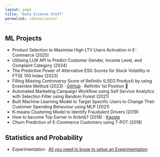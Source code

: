 ```yaml
---
layout: page
title: "Data Science Stuff"
permalink: /datascience/
---
```


## ML Projects

- Product Selection to Maximise High LTV Users Activation in E-Commerce (2025)
- Utilising LLM API to Predict Customer Gender, Income Level, and Complaint Category (2024)
- The Predictive Power of Alternative ESG Scores for Stock Volatility in FTSE 100 Index (2023)
- Filling Missing Controversy Score of Refinitiv (LSEG Product) by using Ensemble Method (2023)  ·  [GitHub](https://github.com/ygcahyono/hackrefinitiv)  ·  Refinitiv 1st Position 👑
- Automated Marketing Campaign Workflow using Self Service Analytics with Selection Filter using Random Forest (2021)
- Built Machine Learning Model to Target Specific Users to Change Their Customer Spending Behaviour using MLP (2021)
- K-means Clustering Model to Identify Fraudulent Drivers (2019)
- How to become Top Earner in Airbnb? (2018)  ·  [Kaggle](https://www.kaggle.com/code/yogi045/how-to-become-top-earner-in-airbnb) 
- Churn Prediction of E-Commerce Customers using T-POT (2018)

## Statistics and Probability
- Experimentation · [All you need to know to setup an Experimentation](/statistics/and/probability/2025/08/25/This-is-All-You-Need-to-Know-to-Setup-an-Experimentation.html)